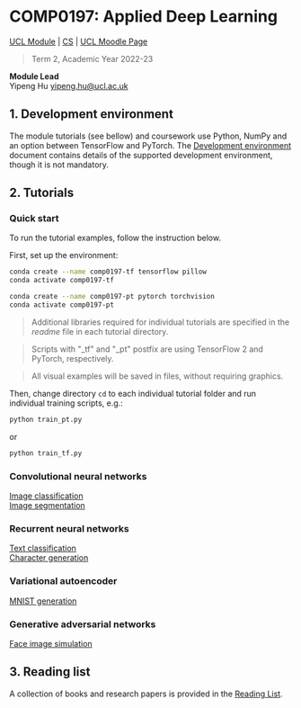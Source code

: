 # COMP0197: Applied Deep Learning
[UCL Module](https://www.ucl.ac.uk/module-catalogue/modules/applied-deep-learning-COMP0197) | [CS](https://www.ucl.ac.uk/computer-science/) | [UCL Moodle Page]()
>Term 2, Academic Year 2022-23 


**Module Lead**  
Yipeng Hu <yipeng.hu@ucl.ac.uk>


	
## 1. Development environment
The module tutorials (see bellow) and coursework use Python, NumPy and an option between TensorFlow and PyTorch. The [Development environment](docs/dev.md) document contains details of the supported development environment, though it is not mandatory.  


## 2. Tutorials
### Quick start
To run the tutorial examples, follow the instruction below.

First, set up the environment:
``` bash
conda create --name comp0197-tf tensorflow pillow
conda activate comp0197-tf
```

``` bash
conda create --name comp0197-pt pytorch torchvision
conda activate comp0197-pt
```

>Additional libraries required for individual tutorials are specified in the _readme_ file in each tutorial directory. 

>Scripts with "_tf" and "_pt" postfix are using TensorFlow 2 and PyTorch, respectively.

>All visual examples will be saved in files, without requiring graphics.

Then, change directory `cd` to each individual tutorial folder and run individual training scripts, e.g.:
``` bash
python train_pt.py   
```
or 
``` bash
python train_tf.py  
```

### Convolutional neural networks
[Image classification](tutorials/img_cls)  
[Image segmentation](tutorials/img_sgm)

### Recurrent neural networks
[Text classification](tutorials/txt_cls)  
[Character generation](tutorials/char_gen)

### Variational autoencoder
[MNIST generation](tutorials/mnist_vae)

### Generative adversarial networks
[Face image simulation](tutorials/face_gan)


## 3. Reading list
A collection of books and research papers is provided in the [Reading List](docs/reading.md).

